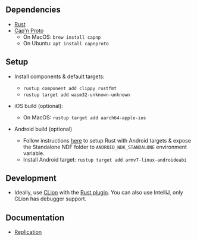 
## Dependencies
* [Rust](https://www.rust-lang.org/learn/get-started)
* [Cap'n Proto](https://capnproto.org/install.html)
    * On MacOS: `brew install capnp` 
    * On Ubuntu: `apt install capnproto` 

## Setup
* Install components & default targets:
  * `rustup component add clippy rustfmt`
  * `rustup target add wasm32-unknown-unknown`

* iOS build (optional):
  * On MacOS: `rustup target add aarch64-apple-ios`

* Android build (optional)
  * Follow instructions [here](https://github.com/kennytm/rust-ios-android) to setup Rust with Android targets & expose the Standalone NDF folder to `ANDROID_NDK_STANDALONE` environment variable.
  * Install Android target: `rustup target add armv7-linux-androideabi`

## Development
* Ideally, use [CLion](https://www.jetbrains.com/clion/) with the [Rust plugin](https://github.com/intellij-rust/intellij-rust). 
  You can also use IntelliJ, only CLion has debugger support.

## Documentation
* [Replication](data/replication.md)
